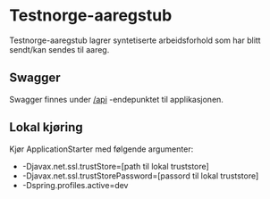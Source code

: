 # Testnorge-aaregstub
Testnorge-aaregstub lagrer syntetiserte arbeidsforhold som har blitt sendt/kan sendes til aareg.

## Swagger
Swagger finnes under [/api](https://testnorge-aaregstub.nais.preprod.local/api) -endepunktet til applikasjonen.

## Lokal kjøring
Kjør ApplicationStarter med følgende argumenter:
 - -Djavax.net.ssl.trustStore=[path til lokal truststore]
 - -Djavax.net.ssl.trustStorePassword=[passord til lokal truststore]
 - -Dspring.profiles.active=dev